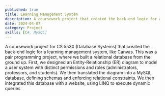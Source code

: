 ```yaml
---
published: true
title: Learning Management System
description: A coursework project that created the back-end logic for a learning management system, like Canvas.
date: 2024-04-07
category: Project
skills: [C#, MySQL]
---
```


A coursework project for CS 5530 (Database Systems) that created the back-end logic for a learning management system, like Canvas. This was a pair programming project, where we built a relational database from the ground up. First, we designed an Entity-Relationship (ER) diagram to model a user system with distinct permissions and roles (administrators, professors, and students). We then translated the diagram into a MySQL database, defining schemas and enforcing relational constraints. We then integrated this database with a website, using LINQ to execute dynamic queries.
